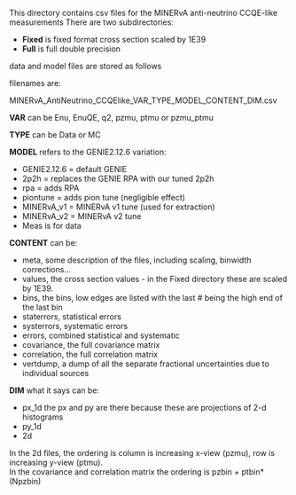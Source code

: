 This directory contains csv files for the MINERvA anti-neutrino CCQE-like measurements
There are two subdirectories:

- **Fixed** is fixed format cross section scaled by 1E39
- **Full** is full double precision

data and model files are stored as follows

filenames are:

MINERvA_AntiNeutrino_CCQElike_VAR_TYPE_MODEL_CONTENT_DIM.csv

**VAR** can be Enu, EnuQE, q2, pzmu, ptmu or pzmu_ptmu

**TYPE** can be Data or MC

**MODEL** refers to the GENIE2.12.6 variation:

- GENIE2.12.6 = default GENIE
- 2p2h = replaces the GENIE RPA with our tuned 2p2h
- rpa = adds RPA
- piontune = adds pion tune (negligible  effect)
- MINERvA_v1 = MINERvA v1 tune (used for extraction)
- MINERvA_v2 = MINERvA v2 tune
- Meas is for data

**CONTENT** can be:

- meta, some description of the files, including scaling, binwidth corrections... 
- values, the cross section values - in the Fixed directory these are scaled by 1E39.
- bins, the bins, low edges are listed with the last # being the high end of the last bin 
- staterrors, statistical errors
- systerrors, systematic errors
- errors, combined statistical and systematic
- covariance, the full covariance matrix
- correlation, the full correlation matrix
- vertdump, a dump of all the separate fractional uncertainties due to individual sources

**DIM** what it says can be:

- px_1d  the px and py are there because these are projections of 2-d histograms
- py_1d
- 2d  

In the 2d files, the ordering is column is increasing x-view (pzmu), row is increasing y-view (ptmu).    
In the covariance and correlation matrix the ordering is pzbin + ptbin*(Npzbin)
